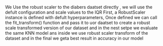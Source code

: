 We Use the robust scaler to the diabers daatset directly , we will use the defult configuration and scale values to the IQR First, a RobustScaler instance is defined with defult hyperparameters, Once defined we can call the fit_transform()
function and pass it to uor daatset to create a robust scale transformed version of our dataset and in the nest setpe we evaluate the same KNN model ans inside we use robust scaler transform of the dataset and in
the final we geta best result in accuracy in our model
